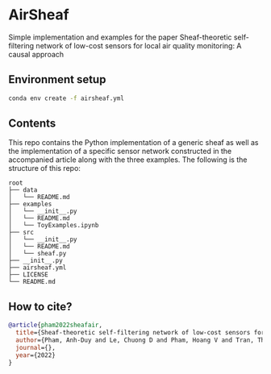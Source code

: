 # AirSheaf
Simple implementation and examples for the paper Sheaf-theoretic self-filtering network of low-cost sensors for local air quality monitoring: A causal approach

## Environment setup

```sh
conda env create -f airsheaf.yml
```

## Contents
This repo contains the Python implementation of a generic sheaf as well as the implementation of a specific sensor network constructed in the accompanied article along with the three examples. The following is the structure of this repo:

```
root
├── data
│   └── README.md
├── examples
│   └── __init__.py
│   └── README.md
│   └── ToyExamples.ipynb
├── src
│   └── __init__.py
│   └── README.md
│   └── sheaf.py
├── __init__.py
├── airsheaf.yml
├── LICENSE
└── README.md
```

## How to cite?
~~~bibtex
@article{pham2022sheafair,
  title={Sheaf-theoretic self-filtering network of low-cost sensors for local air quality monitoring: A causal approach},
  author={Pham, Anh-Duy and Le, Chuong D and Pham, Hoang V and Tran, Thinh G and Vo, Dat T and Tran, Chau L and Le, An D and Vo, Hien B},
  journal={},
  year={2022}
}